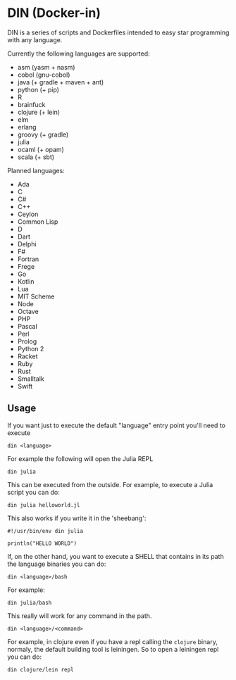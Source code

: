 # DIN (Docker-in)

DIN is a series of scripts and Dockerfiles intended to easy star programming with any language.

Currently the following languages are supported:

- asm (yasm + nasm)
- cobol (gnu-cobol)
- java (+ gradle + maven + ant)
- python (+ pip)
- R
- brainfuck
- clojure (+ lein)
- elm
- erlang
- groovy (+ gradle)
- julia
- ocaml (+ opam)
- scala (+ sbt)

Planned languages:
- Ada
- C
- C#
- C++
- Ceylon
- Common Lisp
- D
- Dart
- Delphi
- F#
- Fortran
- Frege
- Go
- Kotlin
- Lua
- MIT Scheme
- Node
- Octave
- PHP
- Pascal
- Perl
- Prolog
- Python 2
- Racket
- Ruby
- Rust
- Smalltalk
- Swift


## Usage

If you want just to execute the default "language" entry point you'll need to execute

```
din <language>
```

For example the following will open the Julia REPL
```
din julia
```

This can be executed from the outside. For example, to execute a Julia script you can do:

```
din julia helloworld.jl
```

This also works if you write it in the 'sheebang':

```
#!/usr/bin/env din julia

println("HELLO WORLD")
```

If, on the other hand, you want to execute a SHELL that contains in its path the language binaries you can do:

```
din <language>/bash
```

For example:

```
din julia/bash
```

This really will work for any command in the path.

```
din <language>/<command>
```

For example, in clojure even if you have a repl calling the `clojure` binary, normaly, the default building tool is leiningen. So to open a leiningen repl you can do:


```
din clojure/lein repl
```

